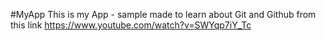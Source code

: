 #MyApp
This is my App - sample  made to learn about Git and Github from this link https://www.youtube.com/watch?v=SWYqp7iY_Tc 